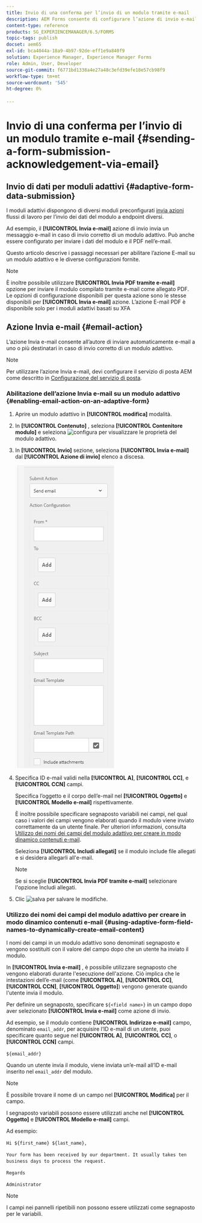 ```yaml
---
title: Invio di una conferma per l’invio di un modulo tramite e-mail
description: AEM Forms consente di configurare l’azione di invio e-mail che invia una conferma a un utente al momento dell’invio del modulo.
content-type: reference
products: SG_EXPERIENCEMANAGER/6.5/FORMS
topic-tags: publish
docset: aem65
exl-id: bca4044a-18a9-4b97-92de-eff1e9a840f9
solution: Experience Manager, Experience Manager Forms
role: Admin, User, Developer
source-git-commit: f6771bd1338a4e27a48c3efd39efe18e57cb98f9
workflow-type: tm+mt
source-wordcount: '545'
ht-degree: 0%

---
```


# Invio di una conferma per l’invio di un modulo tramite e-mail {#sending-a-form-submission-acknowledgement-via-email}

## Invio di dati per moduli adattivi {#adaptive-form-data-submission}

I moduli adattivi dispongono di diversi moduli preconfigurati [invia azioni](../../forms/using/configuring-submit-actions.md) flussi di lavoro per l’invio dei dati del modulo a endpoint diversi.

Ad esempio, il **[!UICONTROL Invia e-mail]** azione di invio invia un messaggio e-mail in caso di invio corretto di un modulo adattivo. Può anche essere configurato per inviare i dati del modulo e il PDF nell’e-mail.

Questo articolo descrive i passaggi necessari per abilitare l’azione E-mail su un modulo adattivo e le diverse configurazioni fornite.

>[!NOTE]
>
>È inoltre possibile utilizzare **[!UICONTROL Invia PDF tramite e-mail]** opzione per inviare il modulo compilato tramite e-mail come allegato PDF. Le opzioni di configurazione disponibili per questa azione sono le stesse disponibili per **[!UICONTROL Invia e-mail]** azione. L’azione E-mail PDF è disponibile solo per i moduli adattivi basati su XFA

## Azione Invia e-mail {#email-action}

L’azione Invia e-mail consente all’autore di inviare automaticamente e-mail a uno o più destinatari in caso di invio corretto di un modulo adattivo.

>[!NOTE]
>
>Per utilizzare l’azione Invia e-mail, devi configurare il servizio di posta AEM come descritto in [Configurazione del servizio di posta](/help/sites-administering/notification.md#configuring-the-mail-service).

### Abilitazione dell’azione Invia e-mail su un modulo adattivo {#enabling-email-action-on-an-adaptive-form}

1. Aprire un modulo adattivo in **[!UICONTROL modifica]** modalità.

1. In **[!UICONTROL Contenuto]** , seleziona **[!UICONTROL Contenitore modulo]** e seleziona ![configura](assets/configure-icon.svg) per visualizzare le proprietà del modulo adattivo.

1. In **[!UICONTROL Invio]** sezione, seleziona **[!UICONTROL Invia e-mail]** dal **[!UICONTROL Azione di invio]** elenco a discesa.

   ![Inviare azioni](assets/submission-actions.png)

1. Specifica ID e-mail validi nella **[!UICONTROL A]**, **[!UICONTROL CC]**, e **[!UICONTROL CCN]** campi.

   Specifica l’oggetto e il corpo dell’e-mail nel **[!UICONTROL Oggetto]** e **[!UICONTROL Modello e-mail]** rispettivamente.

   È inoltre possibile specificare segnaposto variabili nei campi, nel qual caso i valori dei campi vengono elaborati quando il modulo viene inviato correttamente da un utente finale. Per ulteriori informazioni, consulta [Utilizzo dei nomi dei campi del modulo adattivo per creare in modo dinamico contenuti e-mail](../../forms/using/form-submission-receipt-via-email.md#p-using-adaptive-form-field-names-to-dynamically-create-email-content-p).

   Seleziona **[!UICONTROL Includi allegati]** se il modulo include file allegati e si desidera allegarli all&#39;e-mail.

   >[!NOTE]
   >
   >Se si sceglie **[!UICONTROL Invia PDF tramite e-mail]** selezionare l&#39;opzione Includi allegati.

1. Clic ![salva](assets/save_icon.svg) per salvare le modifiche.

### Utilizzo dei nomi dei campi del modulo adattivo per creare in modo dinamico contenuti e-mail {#using-adaptive-form-field-names-to-dynamically-create-email-content}

I nomi dei campi in un modulo adattivo sono denominati segnaposto e vengono sostituiti con il valore del campo dopo che un utente ha inviato il modulo.

In **[!UICONTROL Invia e-mail]** , è possibile utilizzare segnaposto che vengono elaborati durante l&#39;esecuzione dell&#39;azione. Ciò implica che le intestazioni dell’e-mail (come **[!UICONTROL A]**, **[!UICONTROL CC]**, **[!UICONTROL CCN]**, **[!UICONTROL Oggetto]**) vengono generate quando l&#39;utente invia il modulo.

Per definire un segnaposto, specificare `${<field name>}` in un campo dopo aver selezionato **[!UICONTROL Invia e-mail]** come azione di invio.

Ad esempio, se il modulo contiene **[!UICONTROL Indirizzo e-mail]** campo, denominato `email_addr`, per acquisire l’ID e-mail di un utente, puoi specificare quanto segue nel **[!UICONTROL A]**, **[!UICONTROL CC]**, o **[!UICONTROL CCN]** campi.

`${email_addr}`

Quando un utente invia il modulo, viene inviata un’e-mail all’ID e-mail inserito nel `email_addr` del modulo.

>[!NOTE]
>
>È possibile trovare il nome di un campo nel **[!UICONTROL Modifica]** per il campo.

I segnaposto variabili possono essere utilizzati anche nel **[!UICONTROL Oggetto]** e **[!UICONTROL Modello e-mail]** campi.

Ad esempio:

`Hi ${first_name} ${last_name},`

`Your form has been received by our department. It usually takes ten business days to process the request.`

`Regards`

`Administrator`

>[!NOTE]
>
>I campi nei pannelli ripetibili non possono essere utilizzati come segnaposto per le variabili.
